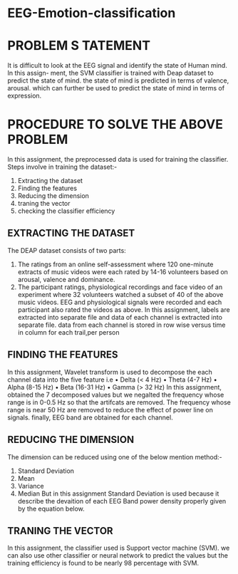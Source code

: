 # EEG-Emotion-classification

# PROBLEM S TATEMENT
It is difficult to look at the EEG signal and identify the state of Human mind. In this assign-
ment, the SVM classifier is trained with Deap dataset to predict the state of mind. the state of
mind is predicted in terms of valence, arousal. which can further be used to predict the state
of mind in terms of expression.
# PROCEDURE TO SOLVE THE ABOVE PROBLEM
In this assignment, the preprocessed data is used for training the classifier.
Steps involve in training the dataset:-
1. Extracting the dataset
2. Finding the features
3. Reducing the dimension
4. traning the vector
5. checking the classifier efficiency
## EXTRACTING THE DATASET
The DEAP dataset consists of two parts:
1. The ratings from an online self-assessment where 120 one-minute extracts of music
videos were each rated by 14-16 volunteers based on arousal, valence and dominance.
2. The participant ratings, physiological recordings and face video of an experiment where
32 volunteers watched a subset of 40 of the above music videos. EEG and physiological
signals were recorded and each participant also rated the videos as above.
In this assignment, labels are extracted into separate file and data of each channel is extracted
into separate file. data from each channel is stored in row wise versus time in column for each
trail,per person
## FINDING THE FEATURES
In this assignment, Wavelet transform is used to decompose the each channel data into the
five feature i.e
• Delta (< 4 Hz)
• Theta (4-7 Hz)
• Alpha (8-15 Hz)
• Beta (16-31 Hz)
• Gamma (> 32 Hz)
In this assignment, obtained the 7 decomposed values but we negalted the frequency whose
range is in 0-0.5 Hz so that the artifcats are removed. The frequency whose range is near 50
Hz are removed to reduce the effect of power line on signals. finally, EEG band are obtained
for each channel.
## REDUCING THE DIMENSION
The dimension can be reduced using one of the below mention method:-
1. Standard Deviation
2. Mean
3. Variance
4. Median
But in this assignment Standard Deviation is used because it describe the devaition of each
EEG Band power density properly given by the equation below.
## TRANING THE VECTOR
In this assignment, the classifier used is Support vector machine (SVM). we can also use other
classifier or neural network to predict the values but the training efficiency is found to be
nearly 98 percentage with SVM.
